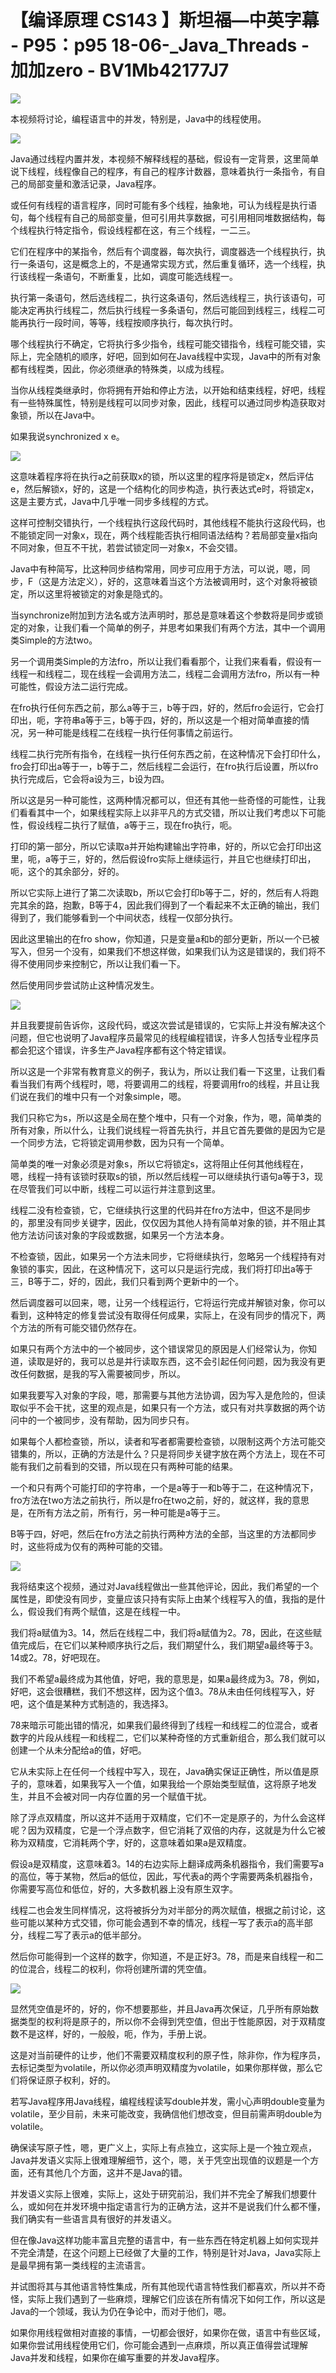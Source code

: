 # 【编译原理 CS143 】斯坦福—中英字幕 - P95：p95 18-06-_Java_Threads - 加加zero - BV1Mb42177J7

![](img/4e81241db8a3440b8052841f4dbb2c15_0.png)

本视频将讨论，编程语言中的并发，特别是，Java中的线程使用。

![](img/4e81241db8a3440b8052841f4dbb2c15_2.png)

Java通过线程内置并发，本视频不解释线程的基础，假设有一定背景，这里简单说下线程，线程像自己的程序，有自己的程序计数器，意味着执行一条指令，有自己的局部变量和激活记录，Java程序。

或任何有线程的语言程序，同时可能有多个线程，抽象地，可认为线程是执行语句，每个线程有自己的局部变量，但可引用共享数据，可引用相同堆数据结构，每个线程执行特定指令，假设线程都在这，有三个线程，一二三。

它们在程序中的某指令，然后有个调度器，每次执行，调度器选一个线程执行，执行一条语句，这是概念上的，不是通常实现方式，然后重复循环，选一个线程，执行该线程一条语句，不断重复，比如，调度可能选线程一。

执行第一条语句，然后选线程二，执行这条语句，然后选线程三，执行该语句，可能决定再执行线程二，然后执行线程一多条语句，然后可能回到线程三，线程二可能再执行一段时间，等等，线程按顺序执行，每次执行时。

哪个线程执行不确定，它将执行多少指令，线程可能交错指令，线程可能交错，实际上，完全随机的顺序，好吧，回到如何在Java线程中实现，Java中的所有对象都有线程类，因此，你必须继承的特殊类，以成为线程。

当你从线程类继承时，你将拥有开始和停止方法，以开始和结束线程，好吧，线程有一些特殊属性，特别是线程可以同步对象，因此，线程可以通过同步构造获取对象锁，所以在Java中。

如果我说synchronized x e。

![](img/4e81241db8a3440b8052841f4dbb2c15_4.png)

这意味着程序将在执行a之前获取x的锁，所以这里的程序将是锁定x，然后评估e，然后解锁x，好的，这是一个结构化的同步构造，执行表达式e时，将锁定x，这是主要方式，Java中几乎唯一同步多线程的方式。

这样可控制交错执行，一个线程执行这段代码时，其他线程不能执行这段代码，也不能锁定同一对象x，现在，两个线程能否执行相同语法结构？若局部变量x指向不同对象，但互不干扰，若尝试锁定同一对象x，不会交错。

Java中有种简写，比这种同步结构常用，同步可应用于方法，可以说，嗯，同步，F（这是方法定义），好的，这意味着当这个方法被调用时，这个对象将被锁定，所以这里将被锁定的对象是隐式的。

当synchronize附加到方法名或方法声明时，那总是意味着这个参数将是同步或锁定的对象，让我们看一个简单的例子，并思考如果我们有两个方法，其中一个调用类Simple的方法two。

另一个调用类Simple的方法fro，所以让我们看看那个，让我们来看看，假设有一线程一和线程二，现在线程一会调用方法二，线程二会调用方法fro，所以有一种可能性，假设方法二运行完成。

在fro执行任何东西之前，那么a等于三，b等于四，好的，然后fro会运行，它会打印出，呃，字符串a等于三，b等于四，好的，所以这是一个相对简单直接的情况，另一种可能是线程二在线程一执行任何事情之前运行。

线程二执行完所有指令，在线程一执行任何东西之前，在这种情况下会打印什么，fro会打印出a等于一，b等于二，然后线程二会运行，在fro执行后设置，所以fro执行完成后，它会将a设为三，b设为四。

所以这是另一种可能性，这两种情况都可以，但还有其他一些奇怪的可能性，让我们看看其中一个，如果线程实际上以非平凡的方式交错，所以让我们考虑以下可能性，假设线程二执行了赋值，a等于三，现在fro执行，呃。

打印的第一部分，所以它读取a并开始构建输出字符串，好的，所以它会打印出这里，呃，a等于三，好的，然后假设fro实际上继续运行，并且它也继续打印出，呃，这个的其余部分，好的。

所以它实际上进行了第二次读取b，所以它会打印b等于二，好的，然后有人将跑完其余的路，抱歉，B等于4，因此我们得到了一个看起来不太正确的输出，我们得到了，我们能够看到一个中间状态，线程一仅部分执行。

因此这里输出的在fro show，你知道，只是变量a和b的部分更新，所以一个已被写入，但另一个没有，如果我们不想这样做，如果我们认为这是错误的，我们将不得不使用同步来控制它，所以让我们看一下。

然后使用同步尝试防止这种情况发生。

![](img/4e81241db8a3440b8052841f4dbb2c15_6.png)

并且我要提前告诉你，这段代码，或这次尝试是错误的，它实际上并没有解决这个问题，但它也说明了Java程序员最常见的线程编程错误，许多人包括专业程序员都会犯这个错误，许多生产Java程序都有这个特定错误。

所以这是一个非常有教育意义的例子，我认为，所以让我们看一下这里，让我们看看当我们有两个线程时，嗯，将要调用二的线程，将要调用fro的线程，并且让我们说在我们的堆中只有一个对象simple，嗯。

我们只称它为s，所以这是全局在整个堆中，只有一个对象，作为，嗯，简单类的所有对象，所以什么，让我们说线程一将首先执行，并且它首先要做的是因为它是一个同步方法，它将锁定调用参数，因为只有一个简单。

简单类的唯一对象必须是对象s，所以它将锁定s，这将阻止任何其他线程在，嗯，线程一持有该锁时获取s的锁，所以然后线程一可以继续执行语句a等于3，现在尽管我们可以中断，线程二可以运行并注意到这里。

线程二没有检查锁，它，它继续执行这里的代码并在fro方法中，但这不是同步的，那里没有同步关键字，因此，仅仅因为其他人持有简单对象的锁，并不阻止其他方法访问该对象的字段或数据，如果另一个方法本身。

不检查锁，因此，如果另一个方法未同步，它将继续执行，忽略另一个线程持有对象锁的事实，因此，在这种情况下，这可以只是运行完成，我们将打印出a等于三，B等于二，好的，因此，我们只看到两个更新中的一个。

然后调度器可以回来，嗯，让另一个线程运行，它将运行完成并解锁对象，你可以看到，这种特定的修复尝试没有取得任何成果，实际上，在没有同步的情况下，两个方法的所有可能交错仍然存在。

如果只有两个方法中的一个被同步，这个错误常见的原因是人们经常认为，你知道，读取是好的，我可以总是并行读取东西，这不会引起任何问题，因为我没有更改任何数据，是我的写入需要被同步，所以。

如果我要写入对象的字段，嗯，那需要与其他方法协调，因为写入是危险的，但读取似乎不会干扰，这里的观点是，如果只有一个方法，或只有对共享数据的两个访问中的一个被同步，没有帮助，因为同步只有。

如果每个人都检查锁，所以，读者和写者都需要检查锁，以限制这两个方法可能交错集的，所以，正确的方法是什么？只是将同步关键字放在两个方法上，现在不可能有我们之前看到的交错，所以现在只有两种可能的结果。

一个和只有两个可能打印的字符串，一个是a等于一和b等于二，在这种情况下，fro方法在two方法之前执行，所以是fro在two之前，好的，就这样，我的意思是，在所有方法之前，所有行，另一种可能是a等于三。

B等于四，好吧，然后在fro方法之前执行两种方法的全部，当这里的方法都同步时，这些将成为仅有的两种可能的交错。



![](img/4e81241db8a3440b8052841f4dbb2c15_8.png)

我将结束这个视频，通过对Java线程做出一些其他评论，因此，我们希望的一个属性是，即使没有同步，变量应该只持有实际上由某个线程写入的值，我指的是什么，假设我们有两个赋值，这是在线程一中。

我们将a赋值为3。14，然后在线程二中，我们将a赋值为2。78，因此，在这些赋值完成后，在它们以某种顺序执行之后，我们期望什么，我们期望a最终等于3。14或2。78，好吧现在。

我们不希望a最终成为其他值，好吧，我的意思是，如果a最终成为3。78，例如，好吧，这会很糟糕，我们不想这样，因为这个值3。78从未由任何线程写入，好吧，这个值是某种方式制造的，我选择3。

78来暗示可能出错的情况，如果我们最终得到了线程一和线程二的位混合，或者数字的片段从线程一和线程二，它们以某种奇怪的方式重新组合，那么我们就可以创建一个从未分配给a的值，好吧。

它从未实际上在任何一个线程中写入，现在，Java确实保证正确性，所以值是原子的，意味着，如果我写入一个值，如果我给一个原始类型赋值，这将原子地发生，并且不会被对同一内存位置的另一个赋值干扰。

除了浮点双精度，所以这并不适用于双精度，它们不一定是原子的，为什么会这样呢？因为双精度，它是一个浮点数字，但它消耗了双倍的内存，这就是为什么它被称为双精度，它消耗两个字，好的，这意味着如果a是双精度。

假设a是双精度，这意味着3。14的右边实际上翻译成两条机器指令，我们需要写a的高位，等于某物，然后a的低位，因此，写代表a的两个字需要两条机器指令，你需要写高位和低位，好的，大多数机器上没有原生双字。

线程二也会发生同样情况，这将被拆分为对半部分的两次赋值，根据之前讨论，这些可能以某种方式交错，你可能会遇到不幸的情况，线程一写了表示a的高半部分，线程二写了表示a的低半部分。

然后你可能得到一个这样的数字，你知道，不是正好3。78，而是来自线程一和二的位混合，线程二的权利，你将创建所谓的凭空值。



![](img/4e81241db8a3440b8052841f4dbb2c15_10.png)

显然凭空值是坏的，好的，你不想要那些，并且Java再次保证，几乎所有原始数据类型的权利将是原子的，所以你不会得到凭空值，但出于性能原因，对于双精度数不是这样，好的，一般般，呃，作为，手册上说。

这是对当前硬件的让步，他们不需要双精度权利的原子性，除非你，作为程序员，去标记类型为volatile，所以你必须声明双精度为volatile，如果你那样做，那么它们将保证原子权利，好的。

若写Java程序用Java线程，编程线程读写double并发，需小心声明double变量为volatile，至少目前，未来可能改变，我确信他们想改变，但目前需声明double为volatile。

确保读写原子性，嗯，更广义上，实际上有点独立，这实际上是一个独立观点，Java并发语义实际上很难理解细节，这个，嗯，关于凭空出现值的议题是一个方面，还有其他几个方面，这并不是Java的错。

并发语义实际上很难，实际上，这处于研究前沿，我们并不完全了解我们想要什么，或如何在并发环境中指定语言行为的正确方法，这并不是说我们什么都不懂，我们确实有一些语言具有很好的并发语义。

但在像Java这样功能丰富且完整的语言中，有一些东西在特定机器上如何实现并不完全清楚，在这个问题上已经做了大量的工作，特别是针对Java，Java实际上是最早拥有第一类线程的主流语言。

并试图将其与其他语言特性集成，所有其他现代语言特性我们都喜欢，所以并不奇怪，实际上我们遇到了一些麻烦，理解它们应该在所有情况下如何工作，所以这是Java的一个领域，我认为仍在争论中，而对于他们，嗯。

如果你用线程做相对直接的事情，一切都会很好，如果你在做，语言中有些区域，如果你尝试用线程使用它们，你可能会遇到一点麻烦，所以真正值得尝试理解Java并发和线程，如果你在编写重要的并发Java程序。

